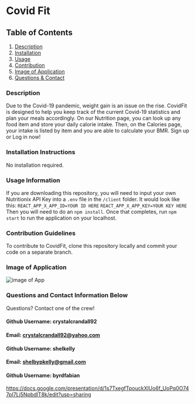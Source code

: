 # Covid Fit

## Table of Contents
1. [Description](#description)
2. [Installation](#installation-instructions)
3. [Usage](#usage-information)
4. [Contribution](#contribution-guidelines)
5. [Image of Application](#image-of-application)
6. [Questions & Contact](#questions-and-contact-information-below)

### Description
Due to the Covid-19 pandemic, weight gain is an issue on the rise. CovidFit is designed to help you keep track of the current Covid-19 statistics and plan your meals accordingly. On our Nutrition page, you can look up any food item and store your daily calorie intake. Then, on the Calories page, your intake is listed by item and you are able to calculate your BMR. Sign up or Log in now!


### Installation Instructions
No installation required.


### Usage Information
If you are downloading this repository, you will need to input your own Nutritionix API Key into a `.env` file in the `/client` folder. It would look like this:
`REACT_APP_X_APP_ID=YOUR ID HERE`
`REACT_APP_X_APP_KEY=YOUR KEY HERE`
Then you will need to do an `npm install`. Once that completes, run `npm start` to run the application on your localhost.


### Contribution Guidelines
To contribute to CovidFit, clone this repository locally and commit your code on a separate branch.


### Image of Application

![image of App](images/covidfit.png)

### Questions and Contact Information Below
Questions? Contact one of the crew!

#### Github Username: crystalcrandall92
#### Email: crystalcrandall92@yahoo.com

#### Github Username: shelkelly
#### Email: shelbypkelly@gmail.com

#### Github Username: byrdfabian

https://docs.google.com/presentation/d/1s7TxegfTpouckXlUo6f_UoPq0O747pI7Lj5NpbdIT8k/edit?usp=sharing

